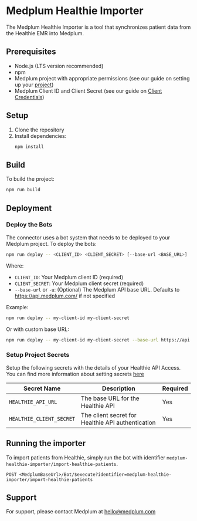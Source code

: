 # Medplum Healthie Importer

The Medplum Healthie Importer is a tool that synchronizes patient data from the Healthie EMR into Medplum.

## Prerequisites

- Node.js (LTS version recommended)
- npm
- Medplum project with appropriate permissions (see our guide on setting up your [project](https://www.medplum.com/docs/tutorials/register))
- Medplum Client ID and Client Secret (see our guide on [Client Credentials](https://www.medplum.com/docs/auth/methods/client-credentials))

## Setup

1. Clone the repository
2. Install dependencies:
   ```bash
   npm install
   ```

## Build

To build the project:

```bash
npm run build
```

## Deployment

### Deploy the Bots

The connector uses a bot system that needs to be deployed to your Medplum project. To deploy the bots:

```bash
npm run deploy -- <CLIENT_ID> <CLIENT_SECRET> [--base-url <BASE_URL>]
```

Where:

- `CLIENT_ID`: Your Medplum client ID (required)
- `CLIENT_SECRET`: Your Medplum client secret (required)
- `--base-url` or `-u`: (Optional) The Medplum API base URL. Defaults to https://api.medplum.com/ if not specified

Example:

```bash
npm run deploy -- my-client-id my-client-secret
```

Or with custom base URL:

```bash
npm run deploy -- my-client-id my-client-secret --base-url https://api.medplum.com/
```

### Setup Project Secrets

Setup the following secrets with the details of your Healthie API Access. You can find more information about setting secrets [here](https://www.medplum.com/docs/bots/bot-secrets)

| Secret Name              | Description                                       | Required |
| ------------------------ | ------------------------------------------------- | -------- |
| `HEALTHIE_API_URL`       | The base URL for the Healthie API                 | Yes      |
| `HEALTHIE_CLIENT_SECRET` | The client secret for Healthie API authentication | Yes      |

## Running the importer

To import patients from Healthie, simply run the bot with identifier `medplum-healthie-importer/import-healthie-patients`.

```
POST <MedplumBaseUrl>/Bot/$execute?identifier=medplum-healthie-importer/import-healthie-patients
```

## Support

For support, please contact Medplum at hello@medplum.com

